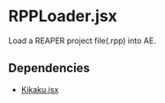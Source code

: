 # RPPLoader.jsx 
 
Load a REAPER project file(.rpp) into AE.
 
## Dependencies

- [Kikaku.jsx](https://github.com/atarabi/Kikaku.jsx/)